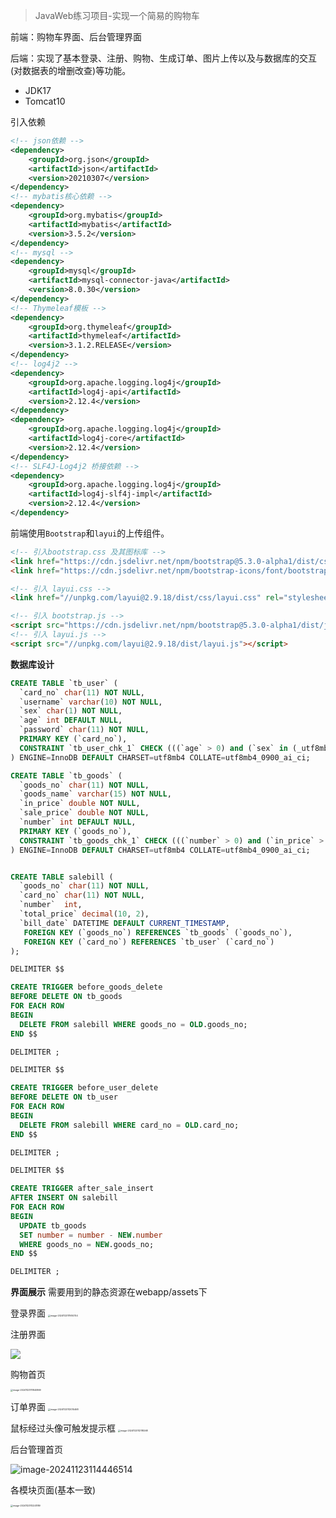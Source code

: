 > JavaWeb练习项目-实现一个简易的购物车

前端：购物车界面、后台管理界面

后端：实现了基本登录、注册、购物、生成订单、图片上传以及与数据库的交互(对数据表的增删改查)等功能。

- JDK17
- Tomcat10

引入依赖

```xml
<!-- json依赖 -->
<dependency>
    <groupId>org.json</groupId>
    <artifactId>json</artifactId>
    <version>20210307</version>
</dependency>
<!-- mybatis核心依赖 -->
<dependency>
    <groupId>org.mybatis</groupId>
    <artifactId>mybatis</artifactId>
    <version>3.5.2</version>
</dependency>
<!-- mysql -->
<dependency>
    <groupId>mysql</groupId>
    <artifactId>mysql-connector-java</artifactId>
    <version>8.0.30</version>
</dependency>
<!-- Thymeleaf模板 -->
<dependency>
    <groupId>org.thymeleaf</groupId>
    <artifactId>thymeleaf</artifactId>
    <version>3.1.2.RELEASE</version>
</dependency>
<!-- log4j2 -->
<dependency>
    <groupId>org.apache.logging.log4j</groupId>
    <artifactId>log4j-api</artifactId>
    <version>2.12.4</version>
</dependency>
<dependency>
    <groupId>org.apache.logging.log4j</groupId>
    <artifactId>log4j-core</artifactId>
    <version>2.12.4</version>
</dependency>
<!-- SLF4J-Log4j2 桥接依赖 -->
<dependency>
    <groupId>org.apache.logging.log4j</groupId>
    <artifactId>log4j-slf4j-impl</artifactId>
    <version>2.12.4</version>
</dependency>
```

前端使用`Bootstrap`和`layui`的上传组件。

```html
<!-- 引入bootstrap.css 及其图标库 -->
<link href="https://cdn.jsdelivr.net/npm/bootstrap@5.3.0-alpha1/dist/css/bootstrap.min.css" rel="stylesheet">
<link href="https://cdn.jsdelivr.net/npm/bootstrap-icons/font/bootstrap-icons.css" rel="stylesheet">

<!-- 引入 layui.css -->
<link href="//unpkg.com/layui@2.9.18/dist/css/layui.css" rel="stylesheet">

<!-- 引入 bootstrap.js -->
<script src="https://cdn.jsdelivr.net/npm/bootstrap@5.3.0-alpha1/dist/js/bootstrap.bundle.min.js"></script>
<!-- 引入 layui.js -->
<script src="//unpkg.com/layui@2.9.18/dist/layui.js"></script>
```



**数据库设计**

```sql
CREATE TABLE `tb_user` (
  `card_no` char(11) NOT NULL,
  `username` varchar(10) NOT NULL,
  `sex` char(1) NOT NULL,
  `age` int DEFAULT NULL,
  `password` char(11) NOT NULL,
  PRIMARY KEY (`card_no`),
  CONSTRAINT `tb_user_chk_1` CHECK (((`age` > 0) and (`sex` in (_utf8mb4'男',_utf8mb4'女'))))
) ENGINE=InnoDB DEFAULT CHARSET=utf8mb4 COLLATE=utf8mb4_0900_ai_ci;

CREATE TABLE `tb_goods` (
  `goods_no` char(11) NOT NULL,
  `goods_name` varchar(15) NOT NULL,
  `in_price` double NOT NULL,
  `sale_price` double NOT NULL,
  `number` int DEFAULT NULL,
  PRIMARY KEY (`goods_no`),
  CONSTRAINT `tb_goods_chk_1` CHECK (((`number` > 0) and (`in_price` > 0) and (`sale_price` > 0)))
) ENGINE=InnoDB DEFAULT CHARSET=utf8mb4 COLLATE=utf8mb4_0900_ai_ci;


CREATE TABLE salebill (
  `goods_no` char(11) NOT NULL,
  `card_no` char(11) NOT NULL,
  `number`  int,
  `total_price` decimal(10, 2),
  `bill_date` DATETIME DEFAULT CURRENT_TIMESTAMP,
   FOREIGN KEY (`goods_no`) REFERENCES `tb_goods` (`goods_no`),
   FOREIGN KEY (`card_no`) REFERENCES `tb_user` (`card_no`)
);

DELIMITER $$

CREATE TRIGGER before_goods_delete
BEFORE DELETE ON tb_goods
FOR EACH ROW
BEGIN
  DELETE FROM salebill WHERE goods_no = OLD.goods_no;
END $$

DELIMITER ;

DELIMITER $$

CREATE TRIGGER before_user_delete
BEFORE DELETE ON tb_user
FOR EACH ROW
BEGIN
  DELETE FROM salebill WHERE card_no = OLD.card_no;
END $$

DELIMITER ;

DELIMITER $$

CREATE TRIGGER after_sale_insert
AFTER INSERT ON salebill
FOR EACH ROW
BEGIN
  UPDATE tb_goods
  SET number = number - NEW.number
  WHERE goods_no = NEW.goods_no;
END $$

DELIMITER ;
```



**界面展示**
需要用到的静态资源在webapp/assets下

登录界面
<img src="https://cdn.jsdelivr.net/gh/RuYi-Ruan/images@main/images/202411231116767.png" alt="image-20241123111614754" style="zoom: 25%;" />

注册界面

  ![](https://cdn.jsdelivr.net/gh/RuYi-Ruan/images@main/images/202411231144534.png)



购物首页

<img src="https://cdn.jsdelivr.net/gh/RuYi-Ruan/images@main/images/202411231118887.png" alt="image-20241123111840869" style="zoom:25%;" />  



订单界面
<img src="https://cdn.jsdelivr.net/gh/RuYi-Ruan/images@main/images/202411231120459.png" alt="image-20241123112015468" style="zoom:25%;" />



鼠标经过头像可触发提示框
<img src="https://cdn.jsdelivr.net/gh/RuYi-Ruan/images@main/images/202411231121374.png" alt="image-20241123112118268" style="zoom:25%;" />  



后台管理首页

![image-20241123114446514](https://cdn.jsdelivr.net/gh/RuYi-Ruan/images@main/images/202411231144605.png)  



各模块页面(基本一致)

<img src="https://cdn.jsdelivr.net/gh/RuYi-Ruan/images@main/images/202411231122368.png" alt="image-20241123112241189" style="zoom:25%;" />  

